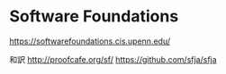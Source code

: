 # Software Foundations

https://softwarefoundations.cis.upenn.edu/

和訳
http://proofcafe.org/sf/
https://github.com/sfja/sfja


